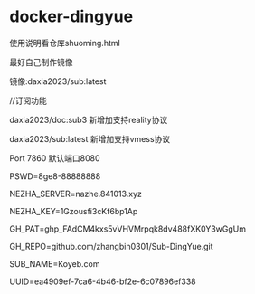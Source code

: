# docker-dingyue

使用说明看仓库shuoming.html

最好自己制作镜像

镜像:daxia2023/sub:latest

//订阅功能

daxia2023/doc:sub3 新增加支持reality协议

daxia2023/sub:latest 新增加支持vmess协议

Port 7860 默认端口8080

PSWD=8ge8-88888888

NEZHA_SERVER=nazhe.841013.xyz

NEZHA_KEY=1Gzousfi3cKf6bp1Ap

GH_PAT=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

GH_REPO=github.com/zhangbin0301/Sub-DingYue.git

SUB_NAME=Koyeb.com

UUID=ea4909ef-7ca6-4b46-bf2e-6c07896ef338
